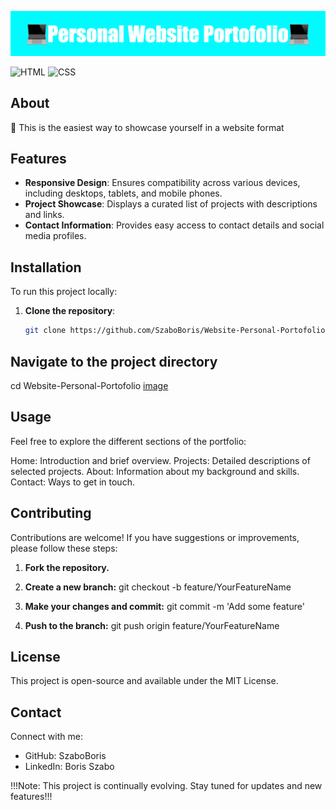 ![Portfolio Screenshot](Personal_Website_Portofolio%20(1).png)

![HTML](https://img.shields.io/badge/HTML-%23E34F26.svg?style=for-the-badge&logo=html5&logoColor=white)
![CSS](https://img.shields.io/badge/CSS-%231572B6.svg?style=for-the-badge&logo=css3&logoColor=white)

## About

🚀 This is the easiest way to showcase yourself in a website format

## Features

- **Responsive Design**: Ensures compatibility across various devices, including desktops, tablets, and mobile phones.
- **Project Showcase**: Displays a curated list of projects with descriptions and links.
- **Contact Information**: Provides easy access to contact details and social media profiles.

## Installation

To run this project locally:

1. **Clone the repository**:
   ```bash
   git clone https://github.com/SzaboBoris/Website-Personal-Portofolio.git

## Navigate to the project directory 
 cd Website-Personal-Portofolio
 [image](https://carbon.now.sh/?bg=rgba%28171%2C+184%2C+195%2C+1%29&t=seti&wt=none&l=css&width=680&ds=true&dsyoff=20px&dsblur=68px&wc=true&wa=true&pv=56px&ph=56px&ln=false&fl=1&fm=Hack&fs=14px&lh=133%25&si=false&es=2x&wm=false&code=%250A%250Anav%2520a%257B%250A%2520%2520%2520%2520font-size%253A%25201.8rem%253B%250A%2520%2520%2520%2520color%253A%2520antiquewhite%253B%250A%2520%2520%2520%2520margin-left%253A%25204rem%253B%250A%2520%2520%2520%2520font-weight%253A%2520500%253B%250A%2520%2520%2520%2520transition%253A%25200.3s%2520ease%253B%250A%2520%2520%2520%2520border-bottom%253A%25203px%2520solid%2520transparent%253B%2520%250A%257D%250A%250Anav%2520a%253Ahover%252C%250Anav%2520a.active%257B%250A%2520%2520%2520%2520color%253A%2520rgb%2841%252C%252089%252C%2520193%29%253B%250A%2520%2520%2520%2520border-bottom%253A%25203px%2520solid%2520rgb%2841%252C%252089%252C%2520193%29%253B%250A%257D%250A)


## Usage

Feel free to explore the different sections of the portfolio:

Home: Introduction and brief overview.
Projects: Detailed descriptions of selected projects.
About: Information about my background and skills.
Contact: Ways to get in touch.

## Contributing

Contributions are welcome! If you have suggestions or improvements, please follow these steps:

1. **Fork the repository.**

2. **Create a new branch:** git checkout -b feature/YourFeatureName

3. **Make your changes and commit:** git commit -m 'Add some feature'

4. **Push to the branch:** git push origin feature/YourFeatureName

## License
This project is open-source and available under the MIT License.

## Contact

Connect with me:

- GitHub: SzaboBoris
- LinkedIn: Boris Szabo

!!!Note: This project is continually evolving. Stay tuned for updates and new features!!!






